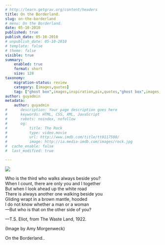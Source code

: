 ```yaml
---
# http://learn.getgrav.org/content/headers
title: On the Borderland.
slug: on-the-borderland
# menu: On the Borderland.
date: 05-10-2010
published: true
publish_date: 05-10-2010
# unpublish_date: 05-10-2010
# template: false
# theme: false
visible: true
summary:
    enabled: true
    format: short
    size: 128
taxonomy:
    migration-status: review
    category: [images,quotes]
    tag: ["ghost box",images,inspiration,pix,quotes,"ghost box",images,inspiration,pix,quotes]
author: guyadmin
metadata:
    author: guyadmin
#      description: Your page description goes here
#      keywords: HTML, CSS, XML, JavaScript
#      robots: noindex, nofollow
#      og:
#          title: The Rock
#          type: video.movie
#          url: http://www.imdb.com/title/tt0117500/
#          image: http://ia.media-imdb.com/images/rock.jpg
#  cache_enable: false
#  last_modified: true

---
```


![](https://2018.guyjames.com/wp-content/uploads/tumblr_l9n44e4Fxp1qzfoxxo1_500.jpg)

Who is the third who walks always beside you?  
 When I count, there are only you and I together  
 But when I look ahead up the white road  
 There is always another one walking beside you  
 Gliding wrapt in a brown mantle, hooded  
 I do not know whether a man or a woman  
 —But who is that on the other side of you?

—T.S. Eliot, from The Waste Land, 1922.

(Image by Amy Morgenweck)

On the Borderland..
